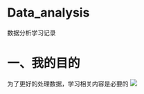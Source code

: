 # Data_analysis
数据分析学习记录
# 一、我的目的
为了更好的处理数据，学习相关内容是必要的
![](https://pic.imgdb.cn/item/653ce31dc458853aef48f50b.png)

